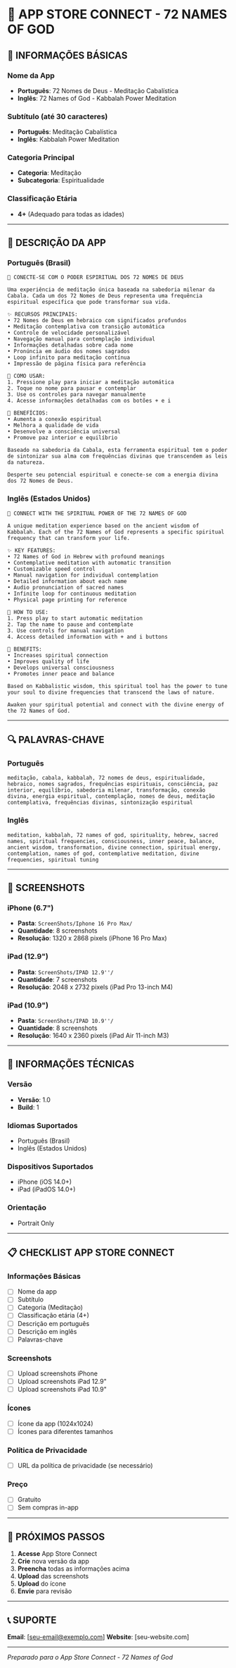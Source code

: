 # 📱 APP STORE CONNECT - 72 NAMES OF GOD

## 🎯 INFORMAÇÕES BÁSICAS

### **Nome da App**
- **Português**: 72 Nomes de Deus - Meditação Cabalística
- **Inglês**: 72 Names of God - Kabbalah Power Meditation

### **Subtítulo** (até 30 caracteres)
- **Português**: Meditação Cabalística
- **Inglês**: Kabbalah Power Meditation

### **Categoria Principal**
- **Categoria**: Meditação
- **Subcategoria**: Espiritualidade

### **Classificação Etária**
- **4+** (Adequado para todas as idades)

---

## 📝 DESCRIÇÃO DA APP

### **Português (Brasil)**
```
🌟 CONECTE-SE COM O PODER ESPIRITUAL DOS 72 NOMES DE DEUS

Uma experiência de meditação única baseada na sabedoria milenar da Cabala. Cada um dos 72 Nomes de Deus representa uma frequência espiritual específica que pode transformar sua vida.

✨ RECURSOS PRINCIPAIS:
• 72 Nomes de Deus em hebraico com significados profundos
• Meditação contemplativa com transição automática
• Controle de velocidade personalizável
• Navegação manual para contemplação individual
• Informações detalhadas sobre cada nome
• Pronúncia em áudio dos nomes sagrados
• Loop infinito para meditação contínua
• Impressão de página física para referência

🎯 COMO USAR:
1. Pressione play para iniciar a meditação automática
2. Toque no nome para pausar e contemplar
3. Use os controles para navegar manualmente
4. Acesse informações detalhadas com os botões + e i

💫 BENEFÍCIOS:
• Aumenta a conexão espiritual
• Melhora a qualidade de vida
• Desenvolve a consciência universal
• Promove paz interior e equilíbrio

Baseado na sabedoria da Cabala, esta ferramenta espiritual tem o poder de sintonizar sua alma com frequências divinas que transcendem as leis da natureza.

Desperte seu potencial espiritual e conecte-se com a energia divina dos 72 Nomes de Deus.
```

### **Inglês (Estados Unidos)**
```
🌟 CONNECT WITH THE SPIRITUAL POWER OF THE 72 NAMES OF GOD

A unique meditation experience based on the ancient wisdom of Kabbalah. Each of the 72 Names of God represents a specific spiritual frequency that can transform your life.

✨ KEY FEATURES:
• 72 Names of God in Hebrew with profound meanings
• Contemplative meditation with automatic transition
• Customizable speed control
• Manual navigation for individual contemplation
• Detailed information about each name
• Audio pronunciation of sacred names
• Infinite loop for continuous meditation
• Physical page printing for reference

🎯 HOW TO USE:
1. Press play to start automatic meditation
2. Tap the name to pause and contemplate
3. Use controls for manual navigation
4. Access detailed information with + and i buttons

💫 BENEFITS:
• Increases spiritual connection
• Improves quality of life
• Develops universal consciousness
• Promotes inner peace and balance

Based on Kabbalistic wisdom, this spiritual tool has the power to tune your soul to divine frequencies that transcend the laws of nature.

Awaken your spiritual potential and connect with the divine energy of the 72 Names of God.
```

---

## 🔍 PALAVRAS-CHAVE

### **Português**
```
meditação, cabala, kabbalah, 72 nomes de deus, espiritualidade, hebraico, nomes sagrados, frequências espirituais, consciência, paz interior, equilíbrio, sabedoria milenar, transformação, conexão divina, energia espiritual, contemplação, nomes de deus, meditação contemplativa, frequências divinas, sintonização espiritual
```

### **Inglês**
```
meditation, kabbalah, 72 names of god, spirituality, hebrew, sacred names, spiritual frequencies, consciousness, inner peace, balance, ancient wisdom, transformation, divine connection, spiritual energy, contemplation, names of god, contemplative meditation, divine frequencies, spiritual tuning
```

---

## 📸 SCREENSHOTS

### **iPhone (6.7")**
- **Pasta**: `ScreenShots/Iphone 16 Pro Max/`
- **Quantidade**: 8 screenshots
- **Resolução**: 1320 x 2868 pixels (iPhone 16 Pro Max)

### **iPad (12.9")**
- **Pasta**: `ScreenShots/IPAD 12.9''/`
- **Quantidade**: 7 screenshots
- **Resolução**: 2048 x 2732 pixels (iPad Pro 13-inch M4)

### **iPad (10.9")**
- **Pasta**: `ScreenShots/IPAD 10.9''/`
- **Quantidade**: 8 screenshots
- **Resolução**: 1640 x 2360 pixels (iPad Air 11-inch M3)

---

## 🎨 INFORMAÇÕES TÉCNICAS

### **Versão**
- **Versão**: 1.0
- **Build**: 1

### **Idiomas Suportados**
- Português (Brasil)
- Inglês (Estados Unidos)

### **Dispositivos Suportados**
- iPhone (iOS 14.0+)
- iPad (iPadOS 14.0+)

### **Orientação**
- Portrait Only

---

## 📋 CHECKLIST APP STORE CONNECT

### **Informações Básicas**
- [ ] Nome da app
- [ ] Subtítulo
- [ ] Categoria (Meditação)
- [ ] Classificação etária (4+)
- [ ] Descrição em português
- [ ] Descrição em inglês
- [ ] Palavras-chave

### **Screenshots**
- [ ] Upload screenshots iPhone
- [ ] Upload screenshots iPad 12.9"
- [ ] Upload screenshots iPad 10.9"

### **Ícones**
- [ ] Ícone da app (1024x1024)
- [ ] Ícones para diferentes tamanhos

### **Política de Privacidade**
- [ ] URL da política de privacidade (se necessário)

### **Preço**
- [ ] Gratuito
- [ ] Sem compras in-app

---

## 🚀 PRÓXIMOS PASSOS

1. **Acesse** App Store Connect
2. **Crie** nova versão da app
3. **Preencha** todas as informações acima
4. **Upload** das screenshots
5. **Upload** do ícone
6. **Envie** para revisão

---

## 📞 SUPORTE

**Email**: [seu-email@exemplo.com]
**Website**: [seu-website.com]

---

*Preparado para o App Store Connect - 72 Names of God*

